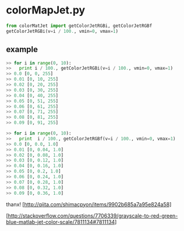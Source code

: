 # colorMapJet.py
```py
from colorMatJet import getColorJetRGBi, getColorJetRGBf
getColorJetRGBi(v=i / 100., vmin=0, vmax=1)
```

## example
```py
>> for i in range(0, 10):
>>   print i / 100., getColorJetRGBi(v=i / 100., vmin=0, vmax=1)
>> 0.0 [0, 0, 255]
>> 0.01 [0, 10, 255]
>> 0.02 [0, 20, 255]
>> 0.03 [0, 30, 255]
>> 0.04 [0, 40, 255]
>> 0.05 [0, 51, 255]
>> 0.06 [0, 61, 255]
>> 0.07 [0, 71, 255]
>> 0.08 [0, 81, 255]
>> 0.09 [0, 91, 255]

>> for i in range(0, 10):
>>   print  i / 100., getColorJetRGBf(v=i / 100., vmin=0, vmax=1)
>> 0.0 [0, 0.0, 1.0]
>> 0.01 [0, 0.04, 1.0]
>> 0.02 [0, 0.08, 1.0]
>> 0.03 [0, 0.12, 1.0]
>> 0.04 [0, 0.16, 1.0]
>> 0.05 [0, 0.2, 1.0]
>> 0.06 [0, 0.24, 1.0]
>> 0.07 [0, 0.28, 1.0]
>> 0.08 [0, 0.32, 1.0]
>> 0.09 [0, 0.36, 1.0]
```

thanx!
[http://qiita.com/shimacpyon/items/9902b685a7a95e824a58]

[http://stackoverflow.com/questions/7706339/grayscale-to-red-green-blue-matlab-jet-color-scale/7811134#7811134]

